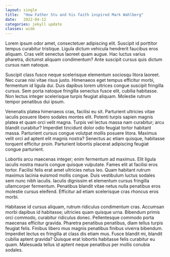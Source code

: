```yaml
---
layout: single
title:  "How Father Stu and his faith inspired Mark Wahlberg"
date:   2022-04-12
categories: jekyll update
classes: wide
---
```


Lorem ipsum odor amet, consectetuer adipiscing elit. Suscipit id porttitor tempus curabitur tristique. Ligula dictum vehicula hendrerit faucibus eros aliquam. Cras velit senectus laoreet quam augue. Hac luctus varius pharetra, dictumst aliquam condimentum? Ante suscipit cursus quis dictum cursus nam natoque.

Suscipit class fusce neque scelerisque elementum sociosqu litora laoreet. Nec curae nisi vitae risus justo. Himenaeos eget tempus efficitur morbi, fermentum id ligula dui. Duis dapibus lorem ultrices congue suscipit fringilla cursus. Sem porta natoque fringilla senectus fusce elit, cubilia habitasse. Non lectus integer scelerisque turpis feugiat aliquam. Molestie rutrum tempor penatibus dui ipsum.

Venenatis platea himenaeos cras, facilisi eu sit. Parturient ultricies vitae iaculis posuere libero sodales montes elit. Potenti turpis sapien magnis platea et quam orci velit magna. Turpis vel lectus massa nam curabitur; arcu blandit curabitur? Imperdiet tincidunt dolor odio feugiat tortor habitant massa. Parturient cursus congue volutpat mollis posuere litora. Maximus velit orci ad aptent elit magnis nostra? Senectus ac etiam quisque, habitasse torquent efficitur proin. Parturient lobortis placerat adipiscing feugiat congue parturient.

Lobortis arcu maecenas integer; enim fermentum ad maximus. Elit ligula iaculis nostra mauris congue quisque vulputate. Fames elit at facilisi eros tortor. Facilisi felis erat amet ultricies netus leo. Quam habitant rutrum maximus lacinia euismod mollis congue. Duis vestibulum luctus sodales sem nunc nibh iaculis. Iaculis dignissim et elementum cursus fringilla ullamcorper fermentum. Penatibus blandit vitae netus nulla penatibus eros molestie cursus eleifend. Efficitur ad etiam scelerisque cras rhoncus eros morbi.

Habitasse id cursus aliquam, rutrum ridiculus condimentum cras. Accumsan morbi dapibus id habitasse; ultricies quam quisque urna. Bibendum primis orci commodo, curabitur ridiculus donec. Pellentesque commodo porta maecenas efficitur gravida. Pharetra penatibus penatibus, diam tellus turpis feugiat felis. Finibus libero mus magnis penatibus finibus viverra bibendum. Imperdiet lectus ex fringilla at class dis etiam mus. Fusce blandit mi, blandit cubilia aptent gravida? Quisque erat lobortis habitasse felis curabitur eu quam. Malesuada tellus id aptent neque penatibus per mollis conubia sodales.

